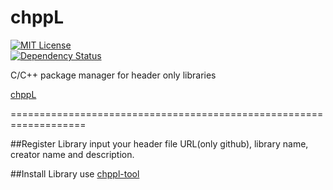 # chppL
[![MIT License](http://img.shields.io/badge/license-MIT-blue.svg?style=flat)](LICENSE)  
[![Dependency Status](https://gemnasium.com/badges/github.com/nocotan/chppL.svg)](https://gemnasium.com/github.com/nocotan/chppL)

C/C++ package manager for header only libraries

[chppL](http://chppl.herokuapp.com/)


===================================================================

##Register Library
input your header file URL(only github), library name, creator name and description.

##Install Library
use [chppl-tool](https://github.com/nocotan/chppl-tool)
